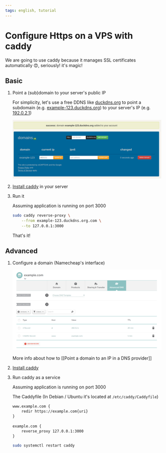 ```yaml
---
tags: english, tutorial
---
```


# Configure Https on a VPS with caddy

We are going to use caddy because it manages SSL certificates automatically 😍, seriously! it's magic!

## Basic

1. Point a (sub)domain to your server's public IP

    For simplicity, let's use a free DDNS like [duckdns.org](https://www.duckdns.org/) to point a subdomain (e.g. [example-123.duckdns.org](example-123.duckdns.org)) to your server's IP (e.g. [192.0.2.1](192.0.2.1))

    ![Duckdns's dashboard showing configured subdomain](2022-07-27-13-35-30.png)

2. [Install caddy](https://caddyserver.com/docs/install) in your server

3. Run it

    Assuming application is running on port 3000

    ```bash
    sudo caddy reverse-proxy \
        --from example-123.duckdns.org.com \
        --to 127.0.0.1:3000
    ```

    That's it!

## Advanced

1. Configure a domain (Namecheap's interface)

    ![configuration made in Namecheap](2022-07-27-14-09-15.png)

    More info about how to [[Point a domain to an IP in a DNS provider]]

2. [Install caddy](https://caddyserver.com/docs/install)

3. Run caddy as a service

    Assuming application is running on port 3000

    The Caddyfile (In Debian / Ubuntu it's located at `/etc/caddy/Caddyfile`)

    ```Caddyfile
    www.example.com {
        redir https://example.com{uri}
    }

    example.com {
        reverse_proxy 127.0.0.1:3000
    }
    ```

    ```bash
    sudo systemctl restart caddy
    ```
